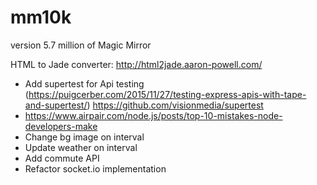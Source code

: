 # mm10k
version 5.7 million of Magic Mirror

HTML to Jade converter:
http://html2jade.aaron-powell.com/

* Add supertest for Api testing (https://puigcerber.com/2015/11/27/testing-express-apis-with-tape-and-supertest/)
https://github.com/visionmedia/supertest
* https://www.airpair.com/node.js/posts/top-10-mistakes-node-developers-make
* Change bg image on interval
* Update weather on interval
* Add commute API
* Refactor socket.io implementation